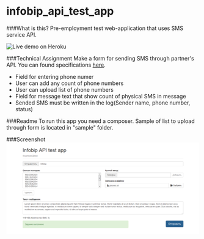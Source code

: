 # infobip_api_test_app

###What is this?
Pre-employment test web-application that uses SMS service API.

![Live demo on Heroku](https://evening-caverns-7782.herokuapp.com)

###Technical Assignment
Make a form for sending SMS through partner's API. You can found specifications [here](http://www.infobip.com/themes/site_themes/infobip/documentation/Infobip_HTTP_API_and_SMPP_specification.pdf).

* Field for entering phone numer
* User can add any count of phone numbers
* User can upload list of phone numbers
* Field for message text that show count of physical SMS in message
* Sended SMS must be written in the log(Sender name, phone number, status)

###Readme
To run this app you need a composer. Sample of list to upload through form is located in "sample" folder.

###Screenshot
![screenshot](https://github.com/bushikot/infobip_api_test_app/raw/master/screenshots/screenshot.png)
